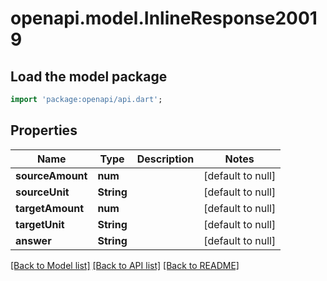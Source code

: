 # openapi.model.InlineResponse20019

## Load the model package
```dart
import 'package:openapi/api.dart';
```

## Properties
Name | Type | Description | Notes
------------ | ------------- | ------------- | -------------
**sourceAmount** | **num** |  | [default to null]
**sourceUnit** | **String** |  | [default to null]
**targetAmount** | **num** |  | [default to null]
**targetUnit** | **String** |  | [default to null]
**answer** | **String** |  | [default to null]

[[Back to Model list]](../README.md#documentation-for-models) [[Back to API list]](../README.md#documentation-for-api-endpoints) [[Back to README]](../README.md)


